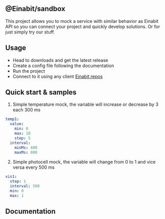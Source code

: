 ## @Einabit/sandbox

This project allows you to mock a service with similar behavior as Einabit API so you can connect your project and quickly develop solutions. Or for just simply try our stuff.

## Usage

- Head to downloads and get the latest release
- Create a config file following the documentation
- Run the project
- Connect to it using any client [Einabit repos](https://github.com/orgs/Einabit/repositories)

## Quick start & samples

1. Simple temperature mock, the variable will increase or decrease by 3 each 300 ms
```yaml
temp1:
  value:
    min: 0
    max: 10
    step: 5
  interval:
    minMs: 400
    maxMs: 800
```

2. Simple photocell mock, the variable will change from 0 to 1 and vice versa every 500 ms
```yaml
vis1:
  step: 1
  interval: 500
  min: 0
  max: 1
```

## Documentation

